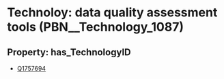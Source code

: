 # Technoloy: __data quality assessment tools__ (PBN__Technology_1087)

## Property: has_TechnologyID

* [Q1757694](Q1757694)

